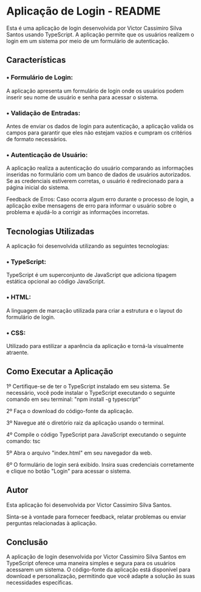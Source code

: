 <h1> Aplicação de Login - README </h1>

Esta é uma aplicação de login desenvolvida por Victor Cassimiro Silva Santos usando TypeScript. A aplicação permite que os usuários realizem o login em um sistema por meio de um formulário de autenticação.

<h2> Características </h2>

<h3> • Formulário de Login: </h3> A aplicação apresenta um formulário de login onde os usuários podem inserir seu nome de usuário e senha para acessar o sistema.

<h3> • Validação de Entradas: </h3> Antes de enviar os dados de login para autenticação, a aplicação valida os campos para garantir que eles não estejam vazios e cumpram os critérios de formato necessários.

<h3> • Autenticação de Usuário: </h3> A aplicação realiza a autenticação do usuário comparando as informações inseridas no formulário com um banco de dados de usuários autorizados. Se as credenciais estiverem corretas, o usuário é redirecionado para a página inicial do sistema.

Feedback de Erros: Caso ocorra algum erro durante o processo de login, a aplicação exibe mensagens de erro para informar o usuário sobre o problema e ajudá-lo a corrigir as informações incorretas.

<h2> Tecnologias Utilizadas </h2>

A aplicação foi desenvolvida utilizando as seguintes tecnologias:

<h3> • TypeScript: </h3> TypeScript é um superconjunto de JavaScript que adiciona tipagem estática opcional ao código JavaScript.

<h3> • HTML: </h3> A linguagem de marcação utilizada para criar a estrutura e o layout do formulário de login.

<h3> • CSS: </h3> Utilizado para estilizar a aparência da aplicação e torná-la visualmente atraente.

<h2> Como Executar a Aplicação </h2>

1º Certifique-se de ter o TypeScript instalado em seu sistema. Se necessário, você pode instalar o TypeScript executando o seguinte comando em seu terminal:
"npm install -g typescript"

2º Faça o download do código-fonte da aplicação.

3º Navegue até o diretório raiz da aplicação usando o terminal.

4º Compile o código TypeScript para JavaScript executando o seguinte comando:
tsc

5º Abra o arquivo "index.html" em seu navegador da web.

6º O formulário de login será exibido. Insira suas credenciais corretamente e clique no botão "Login" para acessar o sistema.

<h2> Autor </h2>

Esta aplicação foi desenvolvida por Victor Cassimiro Silva Santos. 

Sinta-se à vontade para fornecer feedback, relatar problemas ou enviar perguntas relacionadas à aplicação.

<h2> Conclusão </h2>

A aplicação de login desenvolvida por Victor Cassimiro Silva Santos em TypeScript oferece uma maneira simples e segura para os usuários acessarem um sistema. O código-fonte da aplicação está disponível para download e personalização, permitindo que você adapte a solução às suas necessidades específicas.


